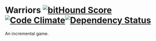 # Warriors [![bitHound Score](https://www.bithound.io/github/kellyirc/Warriors/badges/score.svg)](https://www.bithound.io/github/kellyirc/Warriors) [![Code Climate](https://codeclimate.com/github/kellyirc/Warriors/badges/gpa.svg)](https://codeclimate.com/github/kellyirc/Warriors)[![Dependency Status](https://gemnasium.com/kellyirc/Warriors.svg)](https://gemnasium.com/kellyirc/Warriors)
An incremental game.

